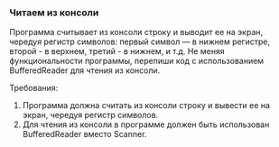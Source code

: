 
### Читаем из консоли

Программа считывает из консоли строку и выводит ее на экран, чередуя регистр символов: первый символ &mdash; в нижнем регистре,
второй - в верхнем, третий - в нижнем, и т.д. Не меняя функциональности программы, перепиши код с использованием
BufferedReader для чтения из консоли.


Требования:
1.	Программа должна считать из консоли строку и вывести ее на экран, чередуя регистр символов.
2.	Для чтения из консоли в программе должен быть использован BufferedReader вместо Scanner.



